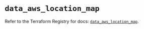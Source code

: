 # `data_aws_location_map`

Refer to the Terraform Registry for docs: [`data_aws_location_map`](https://registry.terraform.io/providers/hashicorp/aws/4.67.0/docs/data-sources/location_map).
